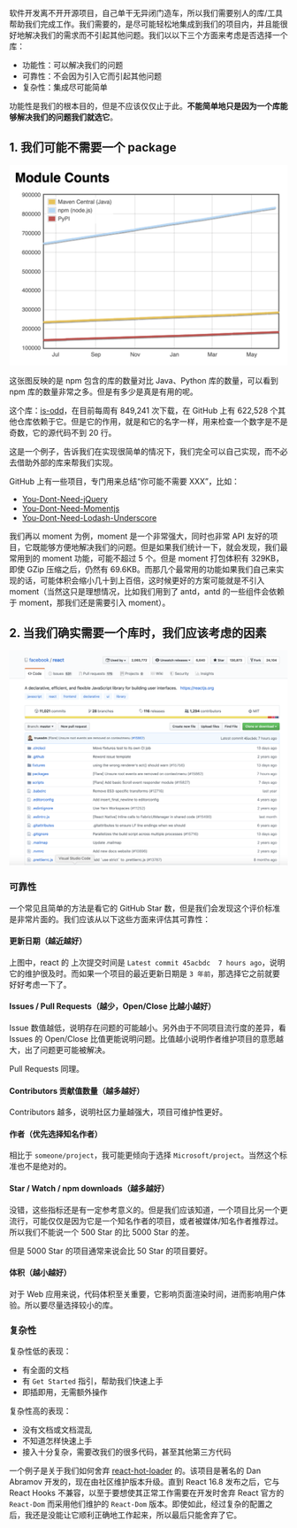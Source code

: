 软件开发离不开开源项目，自己单干无异闭门造车，所以我们需要别人的库/工具帮助我们完成工作。我们需要的，是尽可能轻松地集成到我们的项目内，并且能很好地解决我们的需求而不引起其他问题。我们以以下三个方面来考虑是否选择一个库：

- 功能性：可以解决我们的问题
- 可靠性：不会因为引入它而引起其他问题
- 复杂性：集成尽可能简单

功能性是我们的根本目的，但是不应该仅仅止于此。**不能简单地只是因为一个库能够解决我们的问题我们就选它**。

##  1. 我们可能不需要一个 package

![module_count](https://raw.githubusercontent.com/clumsyme/blogs/master/imgs/count.png)

这张图反映的是 npm 包含的库的数量对比 Java、Python 库的数量，可以看到 npm 库的数量非常之多。但是有多少是真是有用的呢。

这个库：[is-odd](https://www.npmjs.com/package/is-odd)，在目前每周有 849,241 次下载，在 GitHub 上有 622,528 个其他仓库依赖于它。但是它的作用，就是和它的名字一样，用来检查一个数字是不是奇数，它的源代码不到 20 行。

这是一个例子，告诉我们在实现很简单的情况下，我们完全可以自己实现，而不必去借助外部的库来帮我们实现。

GitHub 上有一些项目，专门用来总结“你可能不需要 XXX”，比如：

- [You-Dont-Need-jQuery](https://github.com/nefe/You-Dont-Need-jQuery)
- [You-Dont-Need-Momentjs](https://github.com/you-dont-need/You-Dont-Need-Momentjs)
- [You-Dont-Need-Lodash-Underscore](https://github.com/you-dont-need/You-Dont-Need-Lodash-Underscore)

我们再以 moment 为例，moment 是一个非常强大，同时也非常 API 友好的项目，它既能够方便地解决我们的问题。但是如果我们统计一下，就会发现，我们最常用到的 moment 功能，可能不超过 5 个。但是 moment 打包体积有 329KB，即使 GZip 压缩之后，仍然有 69.6KB。而那几个最常用的功能如果我们自己来实现的话，可能体积会缩小几十到上百倍，这时候更好的方案可能就是不引入 moment（当然这只是理想情况，比如我们用到了 antd，antd 的一些组件会依赖于 moment，那我们还是需要引入 moment）。

## 2. 当我们确实需要一个库时，我们应该考虑的因素

![module_react](https://raw.githubusercontent.com/clumsyme/blogs/master/imgs/react.png)


### 可靠性

一个常见且简单的方法是看它的 GitHub Star 数，但是我们会发现这个评价标准是非常片面的。我们应该从以下这些方面来评估其可靠性：

#### 更新日期（越近越好）

上图中，react 的 上次提交时间是 `Latest commit 45acbdc  7 hours ago`，说明它的维护很及时。而如果一个项目的最近更新日期是 `3 年前`，那选择它之前就要好好考虑一下了。

#### Issues / Pull Requests（越少，Open/Close 比越小越好）

Issue 数值越低，说明存在问题的可能越小。另外由于不同项目流行度的差异，看 Issues 的 Open/Close 比值更能说明问题。比值越小说明作者维护项目的意愿越大，出了问题更可能被解决。

Pull Requests 同理。

#### Contributors 贡献值数量（越多越好）

Contributors 越多，说明社区力量越强大，项目可维护性更好。

#### 作者（优先选择知名作者）

相比于 `someone/project`，我可能更倾向于选择 `Microsoft/project`。当然这个标准也不是绝对的。

#### Star / Watch / npm downloads（越多越好）

没错，这些指标还是有一定参考意义的。但是我们应该知道，一个项目比另一个更流行，可能仅仅是因为它是一个知名作者的项目，或者被媒体/知名作者推荐过。所以我们不能说一个 500 Star 的比 5000 Star 的差。

但是 5000 Star 的项目通常来说会比 50 Star 的项目要好。

#### 体积（越小越好）

对于 Web 应用来说，代码体积至关重要，它影响页面渲染时间，进而影响用户体验。所以要尽量选择较小的库。

### 复杂性

复杂性低的表现：

- 有全面的文档
- 有 `Get Started` 指引，帮助我们快速上手
- 即插即用，无需额外操作

复杂性高的表现：

- 没有文档或文档混乱
- 不知道怎样快速上手
- 接入十分复杂，需要改我们的很多代码，甚至其他第三方代码

一个例子是关于我们如何舍弃 [react-hot-loader](https://github.com/gaearon/react-hot-loader/releases) 的。该项目是著名的 Dan Abramov 开发的，现在由社区维护版本升级。直到 React 16.8 发布之后，它与 React Hooks 不兼容，以至于要想使其正常工作需要在开发时舍弃 React 官方的 `React-Dom` 而采用他们维护的 `React-Dom` 版本。即使如此，经过复杂的配置之后，我还是没能让它顺利正确地工作起来，所以最后只能舍弃了它。
